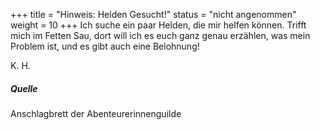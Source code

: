 
+++
title = "Hinweis: Helden Gesucht!"
status = "nicht angenommen"
weight = 10
+++
Ich suche ein paar Helden, die mir helfen können. Trifft mich im Fetten
Sau, dort will ich es euch ganz genau erzählen, was mein Problem ist,
und es gibt auch eine Belohnung!  
  
K. H.  
  
##### Quelle
Anschlagbrett der Abenteurerinnenguilde
